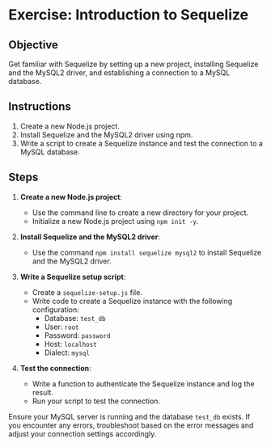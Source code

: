 # Exercise: Introduction to Sequelize

## Objective

Get familiar with Sequelize by setting up a new project, installing Sequelize and the MySQL2 driver, and establishing a connection to a MySQL database.

## Instructions

1. Create a new Node.js project.
2. Install Sequelize and the MySQL2 driver using npm.
3. Write a script to create a Sequelize instance and test the connection to a MySQL database.

## Steps

1. **Create a new Node.js project**:
    - Use the command line to create a new directory for your project.
    - Initialize a new Node.js project using `npm init -y`.

2. **Install Sequelize and the MySQL2 driver**:
    - Use the command `npm install sequelize mysql2` to install Sequelize and the MySQL2 driver.

3. **Write a Sequelize setup script**:
    - Create a `sequelize-setup.js` file.
    - Write code to create a Sequelize instance with the following configuration:
        - Database: `test_db`
        - User: `root`
        - Password: `password`
        - Host: `localhost`
        - Dialect: `mysql`

4. **Test the connection**:
    - Write a function to authenticate the Sequelize instance and log the result.
    - Run your script to test the connection.

Ensure your MySQL server is running and the database `test_db` exists. If you encounter any errors, troubleshoot based on the error messages and adjust your connection settings accordingly.

